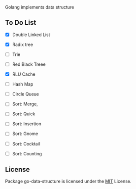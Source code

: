 Golang implements data structure

## To Do List

- [x] Double Linked List
- [x] Radix tree
- [ ] Trie
- [ ] Red Black Treee
- [x] RLU Cache
- [ ] Hash Map
- [ ] Circle Queue
- [ ] Sort: Merge, 
- [ ] Sort: Quick
- [ ] Sort: Insertion
- [ ] Sort: Gnome
- [ ] Sort: Cocktail
- [ ] Sort: Counting
  


## License
Package go-data-structure is licensed under the [MIT](/LICENSE) License.
